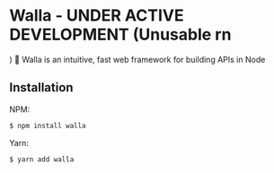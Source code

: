 # Walla - UNDER ACTIVE DEVELOPMENT (Unusable rn
)
🦘 Walla is an intuitive, fast web framework for building APIs in Node

## Installation
NPM:
```bash
$ npm install walla
```
Yarn:
```bash
$ yarn add walla
```

